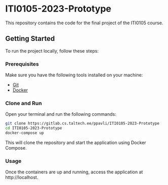 # ITI0105-2023-Prototype

This repository contains the code for the final project of the ITI0105 course.

## Getting Started

To run the project locally, follow these steps:

### Prerequisites

Make sure you have the following tools installed on your machine:

- [Git](https://git-scm.com/)
- [Docker](https://www.docker.com/)

### Clone and Run

Open your terminal and run the following commands:

```bash
git clone https://gitlab.cs.taltech.ee/ppavli/ITI0105-2023-Prototype
cd ITI0105-2023-Prototype
docker-compose up
```

This will clone the repository and start the application using Docker Compose.

### Usage

Once the containers are up and running, access the application at http://localhost.
